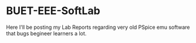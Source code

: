 # BUET-EEE-SoftLab
Here I'll be posting my Lab Reports regarding very old PSpice emu software that bugs begineer learners a lot.

